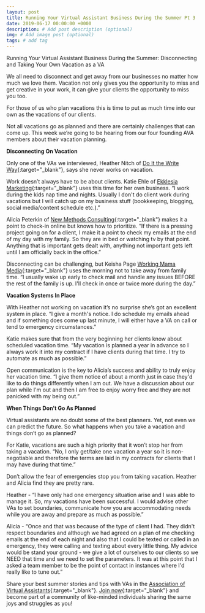 ```yaml
---
layout: post
title: Running Your Virtual Assistant Business During the Summer Pt 3
date: 2019-06-17 00:00:00 +0000
description: # Add post description (optional)
img: # Add image post (optional)
tags: # add tag
---
```


Running Your Virtual Assistant Business During the Summer: Disconnecting and Taking Your Own Vacation as a VA

We all need to disconnect and get away from our businesses no matter how much we love them. Vacation not only gives you the opportunity to miss and get creative in your work, it can give your clients the opportunity to miss you too.

For those of us who plan vacations this is time to put as much time into our own as the vacations of our clients.

Not all vacations go as planned and there are certainly challenges that can come up. This week we’re going to be hearing from our four founding AVA members about their vacation planning.

__Disconnecting On Vacation__

Only one of the VAs we interviewed, Heather Nitch of [Do It the Write Way](https://www.linkedin.com/in/heathernitchdoitthewriteway/){:target="_blank"}, says she never works on vacation.

Work doesn’t always have to be about clients. Katie Ehle of [Ekklesia Marketing](https://www.ekklesiamarketing.com){:target="_blank"} uses this time for her own business. “I work during the kids nap time and nights. Usually I don't do client work during vacations but I will catch up on my business stuff (bookkeeping, blogging, social media/content schedule etc.).”

Alicia Peterkin of [New Methods Consulting](https://newmethodsconsulting.com/){:target="_blank"} makes it a point to check-in online but knows how to prioritize. “If there is a pressing project going on for a client, I make it a point to check my emails at the end of my day with my family.  So they are in bed or watching tv by that point.  Anything that is important gets dealt with, anything not important gets left until I am officially back in the office.”

Disconnecting can be challenging, but Keisha Page [Working Mama Media](http://www.workingmamamedia.com){:target="_blank"} uses the morning not to take away from family time. “I usually wake up early to check mail and handle any issues BEFORE the rest of the family is up. I'll check in once or twice more during the day.”

__Vacation Systems In Place__

With Heather not working on vacation it’s no surprise she’s got an excellent system in place. “I give a month's notice. I do schedule my emails ahead and if something does come up last minute, I will either have a VA on call or tend to emergency circumstances.”

Katie makes sure that from the very beginning her clients know about scheduled vacation time. “My vacation is planned a year in advance so I always work it into my contract if I have clients during that time. I try to automate as much as possible.”

Open communication is the key to Alicia’s success and ability to truly enjoy her vacation time. “I give them notice of about a month just in case they'd like to do things differently when I am out.  We have a discussion about our plan while I'm out and then I am free to enjoy worry free and they are not panicked with my being out.”

__When Things Don’t Go As Planned__

Virtual assistants are no doubt some of the best planners. Yet, not even we can predict the future. So what happens when you take a vacation and things don’t go as planned?

For Katie, vacations are such a high priority that it won’t stop her from taking a vacation. “No, I only get/take one vacation a year so it is non-negotiable and therefore the terms are laid in my contracts for clients that I may have during that time.”

Don’t allow the fear of emergencies stop you from taking vacation. Heather and Alicia find they are pretty rare.

Heather - “I have only had one emergency situation arise and I was able to manage it. So, my vacations have been successful. I would advise other VAs to set boundaries, communicate how you are accommodating needs while you are away and prepare as much as possible.”

Alicia - “Once and that was because of the type of client I had.  They didn't respect boundaries and although we had agreed on a plan of me checking emails at the end of each night and also that I could be texted or called in an emergency, they were calling and texting about every little thing.  My advice would be stand your ground - we give a lot of ourselves to our clients so we NEED that time and we need to set the parameters.  It was at this point that I asked a team member to be the point of contact in instances where I'd really like to tune out.”

Share your best summer stories and tips with VAs in the [Association of Virtual Assistants](https://associationofvas.com/){:target="_blank"}. [Join now](https://associationofvas.com/){:target="_blank"} and become part of a community of like-minded individuals sharing the same joys and struggles as you!
